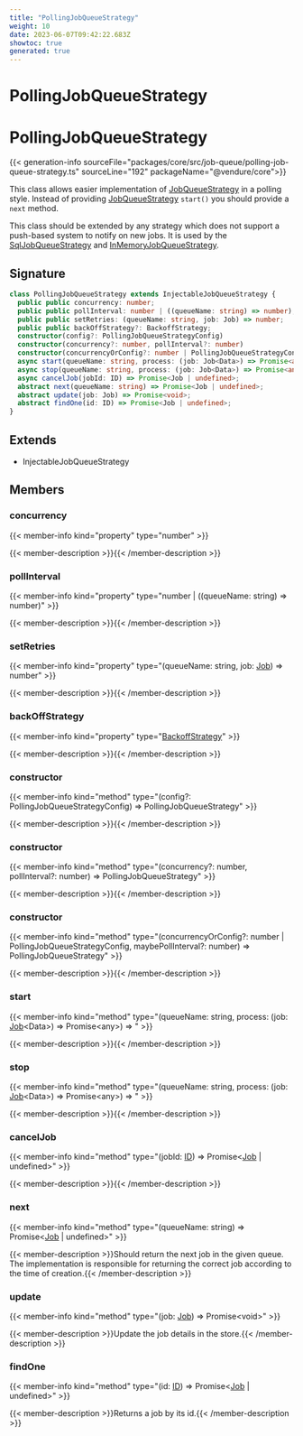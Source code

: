 ```yaml
---
title: "PollingJobQueueStrategy"
weight: 10
date: 2023-06-07T09:42:22.683Z
showtoc: true
generated: true
---
```

<!-- This file was generated from the Vendure source. Do not modify. Instead, re-run the "docs:build" script -->

# PollingJobQueueStrategy
<div class="symbol">


# PollingJobQueueStrategy

{{< generation-info sourceFile="packages/core/src/job-queue/polling-job-queue-strategy.ts" sourceLine="192" packageName="@vendure/core">}}

This class allows easier implementation of <a href='/typescript-api/job-queue/job-queue-strategy#jobqueuestrategy'>JobQueueStrategy</a> in a polling style.
Instead of providing <a href='/typescript-api/job-queue/job-queue-strategy#jobqueuestrategy'>JobQueueStrategy</a> `start()` you should provide a `next` method.

This class should be extended by any strategy which does not support a push-based system
to notify on new jobs. It is used by the <a href='/typescript-api/job-queue/sql-job-queue-strategy#sqljobqueuestrategy'>SqlJobQueueStrategy</a> and <a href='/typescript-api/job-queue/in-memory-job-queue-strategy#inmemoryjobqueuestrategy'>InMemoryJobQueueStrategy</a>.

## Signature

```TypeScript
class PollingJobQueueStrategy extends InjectableJobQueueStrategy {
  public public concurrency: number;
  public public pollInterval: number | ((queueName: string) => number);
  public public setRetries: (queueName: string, job: Job) => number;
  public public backOffStrategy?: BackoffStrategy;
  constructor(config?: PollingJobQueueStrategyConfig)
  constructor(concurrency?: number, pollInterval?: number)
  constructor(concurrencyOrConfig?: number | PollingJobQueueStrategyConfig, maybePollInterval?: number)
  async start(queueName: string, process: (job: Job<Data>) => Promise<any>) => ;
  async stop(queueName: string, process: (job: Job<Data>) => Promise<any>) => ;
  async cancelJob(jobId: ID) => Promise<Job | undefined>;
  abstract next(queueName: string) => Promise<Job | undefined>;
  abstract update(job: Job) => Promise<void>;
  abstract findOne(id: ID) => Promise<Job | undefined>;
}
```
## Extends

 * InjectableJobQueueStrategy


## Members

### concurrency

{{< member-info kind="property" type="number"  >}}

{{< member-description >}}{{< /member-description >}}

### pollInterval

{{< member-info kind="property" type="number | ((queueName: string) =&#62; number)"  >}}

{{< member-description >}}{{< /member-description >}}

### setRetries

{{< member-info kind="property" type="(queueName: string, job: <a href='/typescript-api/job-queue/job#job'>Job</a>) =&#62; number"  >}}

{{< member-description >}}{{< /member-description >}}

### backOffStrategy

{{< member-info kind="property" type="<a href='/typescript-api/job-queue/types#backoffstrategy'>BackoffStrategy</a>"  >}}

{{< member-description >}}{{< /member-description >}}

### constructor

{{< member-info kind="method" type="(config?: PollingJobQueueStrategyConfig) => PollingJobQueueStrategy"  >}}

{{< member-description >}}{{< /member-description >}}

### constructor

{{< member-info kind="method" type="(concurrency?: number, pollInterval?: number) => PollingJobQueueStrategy"  >}}

{{< member-description >}}{{< /member-description >}}

### constructor

{{< member-info kind="method" type="(concurrencyOrConfig?: number | PollingJobQueueStrategyConfig, maybePollInterval?: number) => PollingJobQueueStrategy"  >}}

{{< member-description >}}{{< /member-description >}}

### start

{{< member-info kind="method" type="(queueName: string, process: (job: <a href='/typescript-api/job-queue/job#job'>Job</a>&#60;Data&#62;) =&#62; Promise&#60;any&#62;) => "  >}}

{{< member-description >}}{{< /member-description >}}

### stop

{{< member-info kind="method" type="(queueName: string, process: (job: <a href='/typescript-api/job-queue/job#job'>Job</a>&#60;Data&#62;) =&#62; Promise&#60;any&#62;) => "  >}}

{{< member-description >}}{{< /member-description >}}

### cancelJob

{{< member-info kind="method" type="(jobId: <a href='/typescript-api/common/id#id'>ID</a>) => Promise&#60;<a href='/typescript-api/job-queue/job#job'>Job</a> | undefined&#62;"  >}}

{{< member-description >}}{{< /member-description >}}

### next

{{< member-info kind="method" type="(queueName: string) => Promise&#60;<a href='/typescript-api/job-queue/job#job'>Job</a> | undefined&#62;"  >}}

{{< member-description >}}Should return the next job in the given queue. The implementation is
responsible for returning the correct job according to the time of
creation.{{< /member-description >}}

### update

{{< member-info kind="method" type="(job: <a href='/typescript-api/job-queue/job#job'>Job</a>) => Promise&#60;void&#62;"  >}}

{{< member-description >}}Update the job details in the store.{{< /member-description >}}

### findOne

{{< member-info kind="method" type="(id: <a href='/typescript-api/common/id#id'>ID</a>) => Promise&#60;<a href='/typescript-api/job-queue/job#job'>Job</a> | undefined&#62;"  >}}

{{< member-description >}}Returns a job by its id.{{< /member-description >}}


</div>
